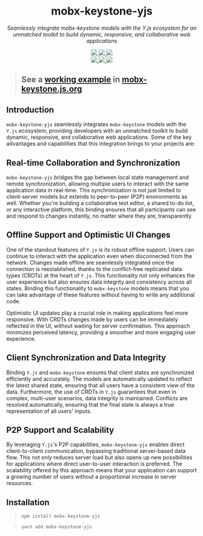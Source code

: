 <p align="center">
  <h1 align="center">mobx-keystone-yjs</h1>
</p>
<p align="center">
  <i>Seamlessly integrate mobx-keystone models with the Y.js ecosystem for an unmatched toolkit to build dynamic, responsive, and collaborative web applications</i>
</p>

<p align="center">
  <a aria-label="NPM version" href="https://www.npmjs.com/package/mobx-keystone-yjs">
    <img src="https://img.shields.io/npm/v/mobx-keystone-yjs.svg?style=for-the-badge&logo=npm&labelColor=333" />
  </a>
  <a aria-label="License" href="./LICENSE">
    <img src="https://img.shields.io/npm/l/mobx-keystone-yjs.svg?style=for-the-badge&labelColor=333" />
  </a>
  <a aria-label="Types" href="./packages/mobx-keystone-yjs/tsconfig.json">
    <img src="https://img.shields.io/npm/types/mobx-keystone-yjs.svg?style=for-the-badge&logo=typescript&labelColor=333" />
  </a>
  <br />
  <a aria-label="CI" href="https://github.com/xaviergonz/mobx-keystone/actions/workflows/main.yml">
    <img src="https://img.shields.io/github/actions/workflow/status/xaviergonz/mobx-keystone/main.yml?branch=master&label=CI&logo=github&style=for-the-badge&labelColor=333" />
  </a>
  <a aria-label="Codecov" href="https://codecov.io/gh/xaviergonz/mobx-keystone">
    <img src="https://img.shields.io/codecov/c/github/xaviergonz/mobx-keystone?token=6MLRFUBK8V&label=codecov&logo=codecov&style=for-the-badge&labelColor=333" />
  </a>
  <a aria-label="Netlify Status" href="https://app.netlify.com/sites/mobx-keystone/deploys">
    <img src="https://img.shields.io/netlify/c5f60bcb-c1ff-4d04-ad14-1fc34ddbb429?label=netlify&logo=netlify&style=for-the-badge&labelColor=333" />
  </a>
</p>

> ## See a [working example](https://mobx-keystone.js.org/examples/yjs-binding) in [mobx-keystone.js.org](https://mobx-keystone.js.org)

## Introduction

`mobx-keystone-yjs` seamlessly integrates `mobx-keystone` models with the `Y.js` ecosystem, providing developers with an unmatched toolkit to build dynamic, responsive, and collaborative web applications. Some of the key advantages and capabilities that this integration brings to your projects are:

## Real-time Collaboration and Synchronization

`mobx-keystone-yjs` bridges the gap between local state management and remote synchronization, allowing multiple users to interact with the same application data in real-time. This synchronization is not just limited to client-server models but extends to peer-to-peer (P2P) environments as well. Whether you're building a collaborative text editor, a shared to-do list, or any interactive platform, this binding ensures that all participants can see and respond to changes instantly, no matter where they are, transparently.

## Offline Support and Optimistic UI Changes

One of the standout features of `Y.js` is its robust offline support. Users can continue to interact with the application even when disconnected from the network. Changes made offline are seamlessly integrated once the connection is reestablished, thanks to the conflict-free replicated data types (CRDTs) at the heart of `Y.js`. This functionality not only enhances the user experience but also ensures data integrity and consistency across all states. Binding this functionality to `mobx-keystone` models means that you can take advantage of these features without having to write any additional code.

Optimistic UI updates play a crucial role in making applications feel more responsive. With CRDTs changes made by users can be immediately reflected in the UI, without waiting for server confirmation. This approach minimizes perceived latency, providing a smoother and more engaging user experience.

## Client Synchronization and Data Integrity

Binding `Y.js` and `mobx-keystone` ensures that client states are synchronized efficiently and accurately. The models are automatically updated to reflect the latest shared state, ensuring that all users have a consistent view of the data. Furthermore, the use of CRDTs in `Y.js` guarantees that even in complex, multi-user scenarios, data integrity is maintained. Conflicts are resolved automatically, ensuring that the final state is always a true representation of all users' inputs.

## P2P Support and Scalability

By leveraging `Y.js`'s P2P capabilities, `mobx-keystone-yjs` enables direct client-to-client communication, bypassing traditional server-based data flow. This not only reduces server load but also opens up new possibilities for applications where direct user-to-user interaction is preferred. The scalability offered by this approach means that your application can support a growing number of users without a proportional increase in server resources.

## Installation

> `npm install mobx-keystone-yjs`

> `yarn add mobx-keystone-yjs`
